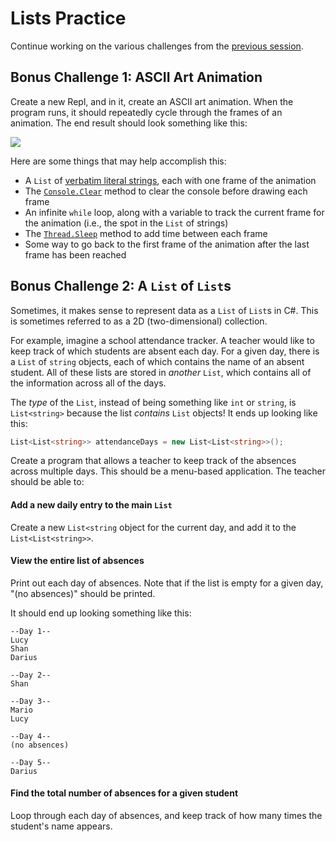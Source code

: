 # Lists Practice
Continue working on the various challenges from the [previous session](StudentDesc.md).

## Bonus Challenge 1: ASCII Art Animation
Create a new Repl, and in it, create an ASCII art animation. When the program runs, it should repeatedly cycle through the frames of an animation. The end result should look something like this:

![](https://i.imgur.com/JTUPKv0.gif)

Here are some things that may help accomplish this:

- A `List` of [verbatim literal strings](../Cs101Review/AsciiArt.md), each with one frame of the animation
- The [`Console.Clear`](https://docs.microsoft.com/en-us/dotnet/api/system.console.clear?view=netcore-3.1) method to clear the console before drawing each frame
- An infinite `while` loop, along with a variable to track the current frame for the animation (i.e., the spot in the `List` of strings)
- The [`Thread.Sleep`](https://docs.microsoft.com/en-us/dotnet/api/system.threading.thread.sleep?view=netcore-3.1) method to add time between each frame
- Some way to go back to the first frame of the animation after the last frame has been reached

## Bonus Challenge 2: A `List` of `List`s
Sometimes, it makes sense to represent data as a `List` of `List`s in C#. This is sometimes referred to as a 2D (two-dimensional) collection.

For example, imagine a school attendance tracker. A teacher would like to keep track of which students are absent each day. For a given day, there is a `List` of `string` objects, each of which contains the name of an absent student. All of these lists are stored in _another_ `List`, which contains all of the information across all of the days.

The _type_ of the `List`, instead of being something like `int` or `string`, is `List<string>` because the list _contains_ `List` objects! It ends up looking like this:

```cs
List<List<string>> attendanceDays = new List<List<string>>();
```

Create a program that allows a teacher to keep track of the absences across multiple days. This should be a menu-based application. The teacher should be able to:

#### Add a new daily entry to the main `List`
Create a new `List<string` object for the current day, and add it to the `List<List<string>>`.

#### View the entire list of absences
Print out each day of absences. Note that if the list is empty for a given day, "(no absences)" should be printed.

It should end up looking something like this:
```
--Day 1--
Lucy
Shan
Darius

--Day 2--
Shan

--Day 3--
Mario
Lucy

--Day 4--
(no absences)

--Day 5--
Darius
```

#### Find the total number of absences for a given student
Loop through each day of absences, and keep track of how many times the student's name appears.